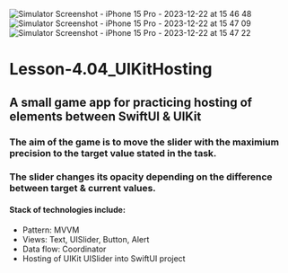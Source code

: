 ![Simulator Screenshot - iPhone 15 Pro - 2023-12-22 at 15 46 48](https://github.com/yur4kur/Lesson-4.04_UIKitHosting/assets/105720427/90b77550-57cc-4b76-a90f-ebdcfc9b2137)
![Simulator Screenshot - iPhone 15 Pro - 2023-12-22 at 15 47 09](https://github.com/yur4kur/Lesson-4.04_UIKitHosting/assets/105720427/e9235f17-d291-4aee-aa1c-75f62eb182f4)
![Simulator Screenshot - iPhone 15 Pro - 2023-12-22 at 15 47 22](https://github.com/yur4kur/Lesson-4.04_UIKitHosting/assets/105720427/b4ff7f21-832c-423b-a922-991f19902106)

# Lesson-4.04_UIKitHosting
## A small game app for practicing hosting of elements between SwiftUI & UIKit
### The aim of the game is to move the slider with the maximium precision to the target value stated in the task. 
### The slider changes its opacity depending on the difference between target & current values.

#### Stack of technologies include:
- Pattern: MVVM
- Views: Text, UISlider, Button, Alert
- Data flow: Coordinator
- Hosting of UIKit UISlider into SwiftUI project
